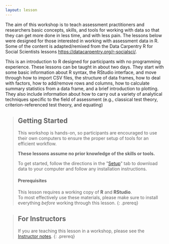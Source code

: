 ```yaml
---
layout: lesson
---
```


The aim of this workshop is to teach assessment practitioners and
researchers basic concepts, skills,
and tools for working with data so that they can get more done in
less time, and with less pain. The lessons below were designed for
those interested in working with assessment data in R. Some of the
content is adapted/remixed from the Data Carpentry R for Social
Scientists lessons <https://datacarpentry.org/r-socialsci/>.

This is an introduction to R designed for participants with no
programming experience. These lessons can be taught in about
two days. They start with some basic information about R syntax, the
RStudio interface, and move through how to import CSV files, the
structure of data frames, how to deal with factors, how to add/remove
rows and columns, how to calculate summary statistics from a data
frame, and a brief introduction to plotting. They also include information
about how to carry out a variety of analytical techniques specific to the
field of assessment (e.g., classical test theory, criterion-referenced test
  theory, and equating)

> ## Getting Started
>
> This workshop is hands-on, so participants are encouraged to use
> their own computers to ensure the proper setup of tools for an efficient
> workflow.
>
> **These lessons assume no prior knowledge of the skills or tools.**
>
> To get started, follow the directions in the "[Setup](setup.html)" tab to
> download data to your computer and follow any installation instructions.
>
> #### Prerequisites
>
> This lesson requires a working copy of **R** and **RStudio**.
> <br>To most effectively use these materials, please make sure to install
> everything *before* working through this lesson.
{: .prereq}

> ## For Instructors
> If you are teaching this lesson in a workshop, please see the
> [Instructor notes](guide/).
{: .prereq}
